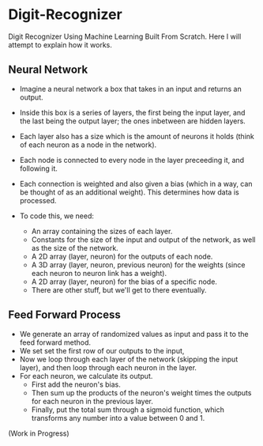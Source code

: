 # Digit-Recognizer
Digit Recognizer Using Machine Learning Built From Scratch. Here I will attempt to explain how it works.

## Neural Network
* Imagine a neural network a box that takes in an input and returns an output. 
* Inside this box is a series of layers, the first being the input layer, and the last being the output layer; the ones inbetween are hidden layers. 
* Each layer also has a size which is the amount of neurons it holds (think of each neuron as a node in the network). 
* Each node is connected to every node in the layer preceeding it, and following it.
* Each connection is weighted and also given a bias (which in a way, can be thought of as an additional weight). This determines how data is processed.

* To code this, we need:
  * An array containing the sizes of each layer.
  * Constants for the size of the input and output of the network, as well as the size of the network.
  * A 2D array (layer, neuron) for the outputs of each node.
  * A 3D array (layer, neuron, previous neuron) for the weights (since each neuron to neuron link has a weight).
  * A 2D array (layer, neuron) for the bias of a specific node.
  * There are other stuff, but we'll get to there eventually.

## Feed Forward Process
* We generate an array of randomized values as input and pass it to the feed forward method. 
* We set set the first row of our outputs to the input,
* Now we loop through each layer of the network (skipping the input layer), and then loop through each neuron in the layer.
* For each neuron, we calculate its output.
  * First add the neuron's bias.
  * Then sum up the products of the neuron's weight times the outputs for each neuron in the previous layer.
  * Finally, put the total sum through a sigmoid function, which transforms any number into a value between 0 and 1.

(Work in Progress)
